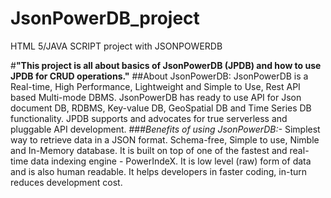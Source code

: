 # JsonPowerDB_project
HTML 5/JAVA SCRIPT project with JSONPOWERDB

#**"This project is all about basics of JsonPowerDB (JPDB) and how to use JPDB for CRUD operations."**
##About JsonPowerDB:
JsonPowerDB is a Real-time, High Performance, Lightweight and Simple to Use, Rest API based Multi-mode DBMS.
JsonPowerDB has ready to use API for Json document DB, RDBMS, Key-value DB, GeoSpatial DB and Time Series DB functionality.
JPDB supports and advocates for true serverless and pluggable API development.
###*Benefits of using JsonPowerDB:-*
Simplest way to retrieve data in a JSON format.
Schema-free, Simple to use, Nimble and In-Memory database.
It is built on top of one of the fastest and real-time data indexing engine - PowerIndeX.
It is low level (raw) form of data and is also human readable.
It helps developers in faster coding, in-turn reduces development cost.
